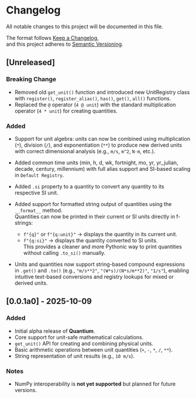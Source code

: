# Changelog

All notable changes to this project will be documented in this file.

The format follows [Keep a Changelog](https://keepachangelog.com/en/1.1.0/),  
and this project adheres to [Semantic Versioning](https://semver.org/spec/v2.0.0.html).

## [Unreleased]

### Breaking Change
- Removed old `get_unit()` function and introduced new UnitRegistry class with `register()`, `register_alias()`, `has()`, `get()`, `all()` functions.
- Replaced the `@` operator (`4 @ unit`) with the standard multiplication operator (`4 * unit`) for creating quantities.

### Added
- Support for unit algebra: units can now be combined using multiplication (`*`), division (`/`), and exponentiation (`**`) to produce new derived units with correct dimensional analysis (e.g., `m/s`, `m^2`, `N·m`, etc.).

- Added common time units (min, h, d, wk, fortnight, mo, yr, yr_julian, decade, century, millennium) with full alias support and SI-based scaling in `Default Registry`.

- Added `.si` property to a quantity to convert any quantity to its respective SI unit.

- Added support for formatted string output of quantities using the `__format__` method.  
  Quantities can now be printed in their current or SI units directly in f-strings:  
  - `f"{q}"` or `f"{q:unit}"` → displays the quantity in its current unit.  
  - `f"{q:si}"` → displays the quantity converted to SI units.  
  This provides a cleaner and more Pythonic way to print quantities without calling `.to_si()` manually.

- Units and quantities now support string-based compound expressions in `.get()` and `.to()` (e.g., `"m/s**2"`, `"(W*s)/(N*s/m**2)"`, `"1/s"`), enabling intuitive text-based conversions and registry lookups for mixed or derived units.


## [0.0.1a0] - 2025-10-09
### Added
- Initial alpha release of **Quantium**.
- Core support for unit-safe mathematical calculations.
- `get_unit()` API for creating and combining physical units.
- Basic arithmetic operations between unit quantities (`+`, `-`, `*`, `/`, `**`).
- String representation of unit results (e.g., `10 m/s`).

### Notes
- NumPy interoperability is **not yet supported** but planned for future versions.
